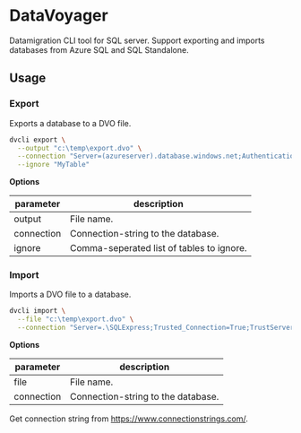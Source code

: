 # DataVoyager
Datamigration CLI tool for SQL server. Support exporting and imports databases from Azure SQL and SQL Standalone.

## Usage

### Export
Exports a database to a DVO file.

```bash
dvcli export \
  --output "c:\temp\export.dvo" \
  --connection "Server=(azureserver).database.windows.net;Authentication=Active Directory Interactive;Encrypt=True;Database=(database)" \
  --ignore "MyTable"
```

**Options**

| parameter | description |
| - | - |
| output | File name. |
| connection | Connection-string to the database. |
| ignore | Comma-seperated list of tables to ignore. |

### Import
Imports a DVO file to a database.

```bash
dvcli import \
  --file "c:\temp\export.dvo" \
  --connection "Server=.\SQLExpress;Trusted_Connection=True;TrustServerCertificate=true;Database=(database)" \
```

**Options**

| parameter | description |
| - | - |
| file | File name. |
| connection | Connection-string to the database. |

Get connection string from https://www.connectionstrings.com/.